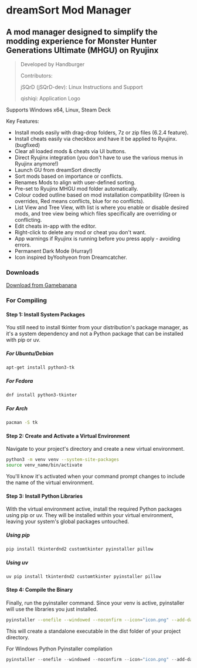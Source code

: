 # dreamSort Mod Manager

## A mod manager designed to simplify the modding experience for Monster Hunter Generations Ultimate (MHGU) on Ryujinx

>Developed by Handburger
>
>Contributors:
>
>jSQrD (jSQrD-dev): Linux Instructions and Support
>
>qishiqi: Application Logo

Supports Windows x64, Linux, Steam Deck

Key Features:

* Install mods easily with drag-drop folders, 7z or zip files (6.2.4 feature).
* Install cheats easily via checkbox and have it be applied to Ryujinx. (bugfixed)
* Clear all loaded mods & cheats via UI buttons.
* Direct Ryujinx integration (you don't have to use the various menus in Ryujinx anymore!)
* Launch GU from dreamSort directly
* Sort mods based on importance or conflicts.
* Renames Mods to align with user-defined sorting.
* Pre-set to Ryujinx MHGU mod folder automatically.
* Colour coded outline based on mod installation compatibility (Green is overrides, Red means conflicts, blue for no conflicts).
* List View and Tree View, with list is where you enable or disable desired mods, and tree view being which files specifically are overriding or conflicting.
* Edit cheats in-app with the editor.
* Right-click to delete any mod or cheat you don't want.
* App warnings if Ryujinx is running before you press apply - avoiding errors.
* Permanent Dark Mode (Hurray!)
* Icon inspired byYoohyeon from Dreamcatcher.

### Downloads

[Download from Gamebanana](https://gamebanana.com/tools/20124)

### For Compiling

#### Step 1: Install System Packages

You still need to install tkinter from your distribution's package manager, as it's a system dependency and not a Python package that can be installed with pip or uv.

##### For Ubuntu/Debian

```bash
apt-get install python3-tk
```

##### For Fedora

```bash
dnf install python3-tkinter
```

##### For Arch

```bash
pacman -S tk
```

#### Step 2: Create and Activate a Virtual Environment

Navigate to your project's directory and create a new virtual environment.

```bash
python3 -m venv venv --system-site-packages
source venv_name/bin/activate
```

You'll know it's activated when your command prompt changes to include the name of the virtual environment.

#### Step 3: Install Python Libraries

With the virtual environment active, install the required Python packages using pip or uv. They will be installed within your virtual environment, leaving your system's global packages untouched.

##### Using pip

```Bash
pip install tkinterdnd2 customtkinter pyinstaller pillow
```

##### Using uv

```Bash
uv pip install tkinterdnd2 customtkinter pyinstaller pillow
```

#### Step 4: Compile the Binary

Finally, run the pyinstaller command. Since your venv is active, pyinstaller will use the libraries you just installed.

```Bash
pyinstaller --onefile --windowed --noconfirm --icon="icon.png" --add-data="icon.png:." HB_dreamSort.py
```

This will create a standalone executable in the dist folder of your project directory.

For Windows Python Pyinstaller compilation

```powershell
pyinstaller --onefile --windowed --noconfirm --icon="icon.png" --add-data="icon.png:." HB_dreamSort.py
```
